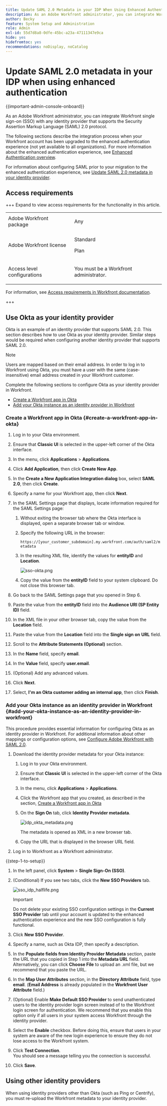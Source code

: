 ```yaml
---
title: Update SAML 2.0 Metadata in your IDP When Using Enhanced Authentication
description: As an Adobe Workfront administrator, you can integrate Workfront single sign-on (SSO) with any identity provider that supports the Security Assertion Markup Language (SAML) 2.0 protocol.
author: Becky
feature: System Setup and Administration
role: Admin
exl-id: 55d7d8a8-0dfe-45bc-a23a-47111347e9ca
hide: yes
hidefromtoc: yes
recommendations: noDisplay, noCatalog
---
```

# Update SAML 2.0 metadata in your IDP when using enhanced authentication

<!-- enhanced authentication is no longer available for workfront customers -->

{{important-admin-console-onboard}}

As an Adobe Workfront administrator, you can integrate Workfront single sign-on (SSO) with any identity provider that supports the Security Assertion Markup Language (SAML) 2.0 protocol.

The following sections describe the integration process when your Workfront account has been upgraded to the enhanced authentication experience (not yet available to all organizations). For more information about the enhanced authentication experience, see [Enhanced Authentication overview](../../../administration-and-setup/manage-workfront/security/get-started-enhanced-authentication.md).

For information about configuring SAML prior to your migration to the enhanced authentication experience, see [Update SAML 2.0 metadata in your identity provider](../../../administration-and-setup/add-users/single-sign-on/update-saml-2-metadata-ip.md).


## Access requirements

+++ Expand to view access requirements for the functionality in this article.

<table style="table-layout:auto"> 
 <col> 
 <col> 
 <tbody> 
  <tr> 
   <td role="rowheader">Adobe Workfront package</td> 
   <td><p>Any</p></td> 
  </tr> 
  <tr> 
   <td role="rowheader">Adobe Workfront license</td> 
   <td><p>Standard</p><p>Plan</p></td> 
  </tr> 
  <tr> 
   <td role="rowheader">Access level configurations</td> 
   <td> <p>You must be a Workfront administrator.</p> </p> </td> 
  </tr> 
 </tbody> 
</table>

For information, see [Access requirements in Workfront documentation](/help/quicksilver/administration-and-setup/add-users/access-levels-and-object-permissions/access-level-requirements-in-documentation.md). 

+++

## Use Okta as your identity provider

Okta is an example of an identity provider that supports SAML 2.0. This section describes how to use Okta as your identity provider. Similar steps would be required when configuring another identity provider that supports SAML 2.0.

>[!NOTE]
>
>Users are mapped based on their email address. In order to log in to Workfront using Okta, you must have a user with the same (case-insensitive) email address created in your Workfront customer.

Complete the following sections to configure Okta as your identity provider in Workfront.

* [Create a Workfront app in Okta](#create-a-workfront-app-in-okta) 
* [Add your Okta instance as an identity provider in Workfront](#add-your-okta-instance-as-an-identity-provider-in-workfront)

### Create a Workfront app in Okta {#create-a-workfront-app-in-okta}

1. Log in to your Okta environment. 
1. Ensure that **Classic UI** is selected in the upper-left corner of the Okta interface.
1. In the menu, click **Applications** > **Applications**.

1. Click **Add Application**, then click **Create New App**.

1. In the **Create a New Application Integration dialog** box, select **SAML 2.0**, then click **Create**.

1. Specify a name for your Workfront app, then click **Next**.
1. In the SAML Settings page that displays, locate information required for the SAML Settings page:

   1. Without exiting the browser tab where the Okta interface is displayed, open a separate browser tab or window.
   1. Specify the following URL in the browser:

      `https://[your_customer_subdomain].my.workfront.com/auth/saml2/metadata`
   
   1. In the resulting XML file, identify the values for **entityID** and **Location**.

      ![sso-okta.png](assets/sso-okta.png)

   1. Copy the value from the **entityID** field to your system clipboard. Do not close this browser tab.

1. Go back to the SAML Settings page that you opened in Step 6. 
1. Paste the value from the **entityID** field into the **Audience URI (SP Entity ID)** field.

1. In the XML file in your other browser tab, copy the value from the **Location** field.
1. Paste the value from the **Location** field into the **Single sign on** **URL** field.

1. Scroll to the **Attribute Statements (Optional)** section.
1. In the **Name** field, specify **email**.

1. In the **Value** field, specify **user.email**.

1. (Optional) Add any advanced values.
1. Click **Next**.
1. Select, **I'm an Okta customer adding an internal app**, then click **Finish**.

### Add your Okta instance as an identity provider in Workfront {#add-your-okta-instance-as-an-identity-provider-in-workfront}

This procedure provides essential information for configuring Okta as an identity provider in Workfront. For additional information about other mappings or configuration options, see [Configure Adobe Workfront with SAML 2.0](../../../administration-and-setup/add-users/single-sign-on/configure-workfront-saml-2.md).

1. Download the identity provider metadata for your Okta instance:

   1. Log in to your Okta environment. 
   1. Ensure that **Classic UI** is selected in the upper-left corner of the Okta interface.
   1. In the menu, click **Applications** > **Applications**.
   
   1. Click the Workfront app that you created, as described in the section, [Create a Workfront app in Okta](#create-a-workfront-app-in-okta)
   1. On the **Sign On** tab, click **Identity Provider metadata**.

      ![idp_okta_metadata.png](assets/idp-okta-metadata.png)

      The metadata is opened as XML in a new browser tab.
   
   1. Copy the URL that is displayed in the browser URL field.

1. Log in to Workfront as a Workfront administrator.

{{step-1-to-setup}}

1. In the left panel, click **System** > **Single Sign-On (SSO)**.

1. (Conditional) If you see two tabs, click the **New SSO Providers** tab.

   ![sso_idp_halflife.png](assets/sso-idp-halflife-350x234.png)

   >[!IMPORTANT]
   >
   >Do not delete your existing SSO configuration settings in the **Current SSO Provider** tab until your account is updated to the enhanced authentication experience and the new SSO configuration is fully functional.

1. Click **New SSO Provider**.
1. Specify a name, such as Okta IDP, then specify a description.
1. In the **Populate fields from Identity Provider Metadata** section, paste the URL that you copied in Step 1 into the **Metadata URL** field.   
   Alternatively, you can click **Choose File** to upload an .xml file, but we recommend that you paste the URL.

1. In the **Map User Attributes** section, in the **Directory Attribute** field, type **email**. (**Email Address** is already populated in the **Workfront User Attribute** field.)

1. (Optional) Enable **Make Default SSO Provider** to send unathenticated users to the identity provider login screen instead of to the Workfront login screen for authentication. We recommend that you enable this option only if all users in your system access Workfront through the identity provider.
1. Select the **Enable** checkbox. Before doing this, ensure that users in your system are aware of the new login experience to ensure they do not lose access to the Workfront system.
1. Click **Test Connection**.  
   You should see a message telling you the connection is successful. 

1. Click **Save**.

## Using other identity providers

When using identity providers other than Okta (such as Ping or Centrify), you must re-upload the Workfront metadata to your identity provider.
